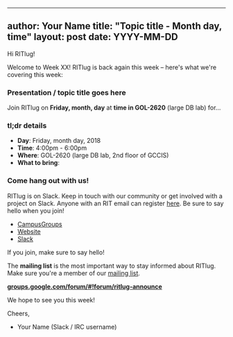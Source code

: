 <!--

    This file is a template for writing meeting announcements each week. Copy
    this template into the `_posts` directory with a correct file name and edit
    the details as needed.

    NOTE: The file name should follow this naming convention:

        YYYY-MM-DD-week-XX-meeting.md

    Where YYYY is year, MM is month, DD is day, and XX is what week of the
    semester the announcement is for. The date MUST be formatted correctly since
    the site uses that as a timestamp!

 -->


---
author: Your Name
title: "Topic title - Month day, time"
layout: post
date: YYYY-MM-DD
---

Hi RITlug!

Welcome to Week XX! RITlug is back again this week – here's what we're covering
this week:


### Presentation / topic title goes here

Join RITlug on **Friday, month, day** at **time in GOL-2620** (large DB lab)
for…

<!--

    Presentation / topic abstract goes here. Whatever the topic is, add 2-3
    sentences to excite people and build interest. This is 90% of the work of
    this email.

 -->


### tl;dr details

* **Day**: Friday, month day, 2018
* **Time**: 4:00pm - 6:00pm
* **Where**: GOL-2620 (large DB lab, 2nd floor of GCCIS)
* **What to bring**: <!-- Optional, remove line if not needed -->


### Come hang out with us!

RITlug is on Slack. Keep in touch with our community or get involved with a
project on Slack. Anyone with an RIT email can register
[here](https://rit-lug.slack.com/signup "Join the RITlug Slack"). Be sure to say
hello when you join!

* [CampusGroups](https://campusgroups.rit.edu/student_community?club_id=16071 "
RITlug on CampusGroups")
* [Website](http://ritlug.com "RIT Linux Users Group website")
* [Slack](https://rit-lug.slack.com/signup "Join the RITlug Slack")

If you join, make sure to say hello!

The **mailing list** is the most important way to stay informed about RITlug.
Make sure you're a member of our [mailing
list](https://groups.google.com/forum/#!forum/ritlug-announce "RITlug mailing
list - Google Groups").

**[groups.google.com/forum/#!forum/ritlug-announce](https://groups.google.com/forum/#!forum/ritlug-announce "RITlug mailing list - Google Groups")**

We hope to see you this week!

Cheers,
- Your Name (Slack / IRC username)

